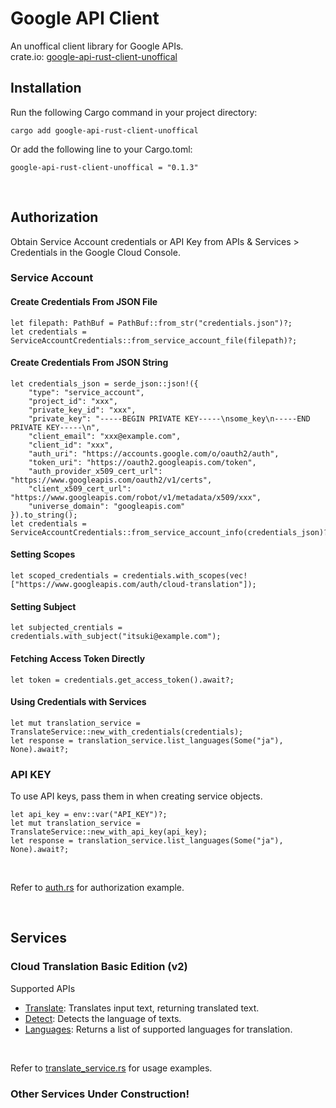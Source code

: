 # Google API Client
An unoffical client library for Google APIs. <br>
crate.io: [google-api-rust-client-unoffical](https://crates.io/crates/google-api-rust-client-unoffical)
<br>

## Installation
Run the following Cargo command in your project directory:
```
cargo add google-api-rust-client-unoffical
```
Or add the following line to your Cargo.toml:
```
google-api-rust-client-unoffical = "0.1.3"
```
<br>

## Authorization
Obtain Service Account credentials or API Key from APIs & Services > Credentials in the Google Cloud Console.


### Service Account
#### Create Credentials From JSON File
```
let filepath: PathBuf = PathBuf::from_str("credentials.json")?;
let credentials = ServiceAccountCredentials::from_service_account_file(filepath)?;
```

#### Create Credentials From JSON String
```
let credentials_json = serde_json::json!({
    "type": "service_account",
    "project_id": "xxx",
    "private_key_id": "xxx",
    "private_key": "-----BEGIN PRIVATE KEY-----\nsome_key\n-----END PRIVATE KEY-----\n",
    "client_email": "xxx@example.com",
    "client_id": "xxx",
    "auth_uri": "https://accounts.google.com/o/oauth2/auth",
    "token_uri": "https://oauth2.googleapis.com/token",
    "auth_provider_x509_cert_url": "https://www.googleapis.com/oauth2/v1/certs",
    "client_x509_cert_url": "https://www.googleapis.com/robot/v1/metadata/x509/xxx",
    "universe_domain": "googleapis.com"
}).to_string();
let credentials = ServiceAccountCredentials::from_service_account_info(credentials_json)?;
```
#### Setting Scopes
```
let scoped_credentials = credentials.with_scopes(vec!["https://www.googleapis.com/auth/cloud-translation"]);
```

#### Setting Subject
```
let subjected_crentials = credentials.with_subject("itsuki@example.com");
```

#### Fetching Access Token Directly
```
let token = credentials.get_access_token().await?;
```

#### Using Credentials with Services
```
let mut translation_service = TranslateService::new_with_credentials(credentials);
let response = translation_service.list_languages(Some("ja"), None).await?;
```


### API KEY
To use API keys, pass them in when creating service objects.
```
let api_key = env::var("API_KEY")?;
let mut translation_service = TranslateService::new_with_api_key(api_key);
let response = translation_service.list_languages(Some("ja"), None).await?;
```
<br>

Refer to [auth.rs](/examples/auth.rs) for authorization example.

<br>

## Services

### Cloud Translation Basic Edition (v2)
Supported APIs
- [Translate](https://cloud.google.com/translate/docs/reference/rest/v2/translate): Translates input text, returning translated text.
- [Detect](https://cloud.google.com/translate/docs/reference/rest/v2/detect): Detects the language of texts.
- [Languages](https://cloud.google.com/translate/docs/reference/rest/v2/languages): Returns a list of supported languages for translation.

<br>

Refer to [translate_service.rs](/examples/translate_service.rs) for usage examples.<br>


### Other Services Under Construction!